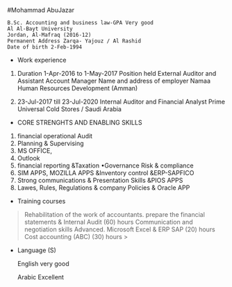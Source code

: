 #Mohammad AbuJazar
```
B.Sc. Accounting and business law-GPA Very good
Al Al-Bayt University
Jordan, Al-Mafraq (2016-12)
Permanent Address Zarqa- Yajouz / Al Rashid
Date of birth 2-Feb-1994
```
* Work experience
1. Duration 1-Apr-2016 to 1-May-2017
Position held External Auditor and Assistant Account Manager
Name and address of
employer
Namaa Human Resources Development (Amman)

2. 23-Jul-2017 till 23-Jul-2020
Internal Auditor and Financial Analyst 
Prime Universal Cold Stores / Saudi  Arabia

* CORE STRENGHTS AND ENABLING SKILLS
1. financial operational Audit
2. Planning & Supervising 
3. MS OFFICE, 
4. Outlook 
5. financial reporting &Taxation •Governance Risk & compliance 
6. SIM APPS, MOZILLA APPS &Inventory control &ERP-SAPFICO
7. Strong communications & Presentation Skills &PIOS APPS
8. Lawes, Rules, Regulations & company Policies & Oracle APP

* Training courses 
> Rehabilitation of the work of accountants. prepare 
the financial statements & Internal Audit (60) hours
 Communication and negotiation skills Advanced.
 Microsoft Excel & ERP SAP (20) hours 
 Cost accounting (ABC) (30) hours >
 * Language (S)

    English very good 

    Arabic Excellent 